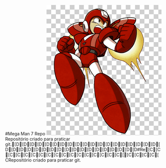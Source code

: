 #Mega Man 7 Repo
![Megaman7repor](./mega_pro_7.png)
Repositório criado para praticar git.[D[D[D[D[D[D[D[D[D[D[D[D[D[D[D[D[D[D[D[D[D[D[D[D[D[D[D[D[D[D[D[D[D[D[D[D[D#Re[C[C[C[C[C[C[C[C[C[C[C[C[C[C[C[C[C[[C[C[C[C[CRepositório criado para praticar git.